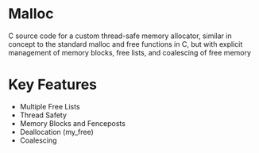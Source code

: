 # Malloc

C source code for a custom thread-safe memory allocator, similar in concept to the standard malloc and free functions in C, but with explicit management of memory blocks, free lists, and coalescing of free memory

# Key Features
- Multiple Free Lists
- Thread Safety
- Memory Blocks and Fenceposts
- Deallocation (my_free)
- Coalescing


